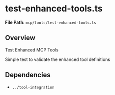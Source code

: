 # test-enhanced-tools.ts

**File Path:** `mcp/tools/test-enhanced-tools.ts`

## Overview

Test Enhanced MCP Tools

Simple test to validate the enhanced tool definitions

## Dependencies

- `../tool-integration`


